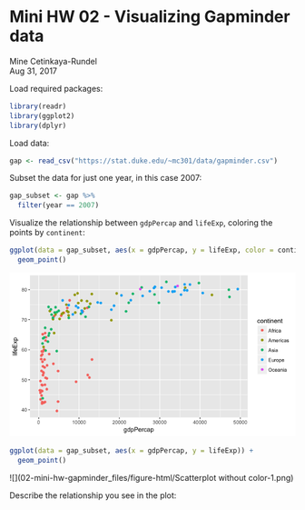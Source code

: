 # Mini HW 02 - Visualizing Gapminder data
Mine Cetinkaya-Rundel  
Aug 31, 2017  



Load required packages:


```r
library(readr)
library(ggplot2)
library(dplyr)
```

Load data:


```r
gap <- read_csv("https://stat.duke.edu/~mc301/data/gapminder.csv")
```

Subset the data for just one year, in this case 2007:


```r
gap_subset <- gap %>%
  filter(year == 2007)
```

Visualize the relationship between `gdpPercap` and `lifeExp`, coloring the points by `continent`:


```r
ggplot(data = gap_subset, aes(x = gdpPercap, y = lifeExp, color = continent)) +
  geom_point()
```

![](02-mini-hw-gapminder_files/figure-html/Scatterplot-with-color-1.png)<!-- -->


```r
ggplot(data = gap_subset, aes(x = gdpPercap, y = lifeExp)) +
  geom_point()
```

![](02-mini-hw-gapminder_files/figure-html/Scatterplot without color-1.png)<!-- -->

Describe the relationship you see in the plot:
